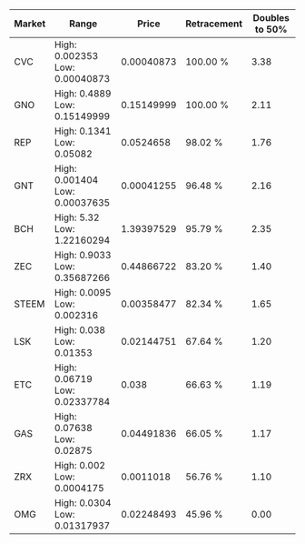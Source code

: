 | Market | Range | Price| Retracement | Doubles to 50% |
| --- | --- | --- | --- | --- |
| CVC | High: 0.002353<br />Low: 0.00040873 | 0.00040873 | 100.00 % | 3.38 |
| GNO | High: 0.4889<br />Low: 0.15149999 | 0.15149999 | 100.00 % | 2.11 |
| REP | High: 0.1341<br />Low: 0.05082 | 0.0524658 | 98.02 % | 1.76 |
| GNT | High: 0.001404<br />Low: 0.00037635 | 0.00041255 | 96.48 % | 2.16 |
| BCH | High: 5.32<br />Low: 1.22160294 | 1.39397529 | 95.79 % | 2.35 |
| ZEC | High: 0.9033<br />Low: 0.35687266 | 0.44866722 | 83.20 % | 1.40 |
| STEEM | High: 0.0095<br />Low: 0.002316 | 0.00358477 | 82.34 % | 1.65 |
| LSK | High: 0.038<br />Low: 0.01353 | 0.02144751 | 67.64 % | 1.20 |
| ETC | High: 0.06719<br />Low: 0.02337784 | 0.038 | 66.63 % | 1.19 |
| GAS | High: 0.07638<br />Low: 0.02875 | 0.04491836 | 66.05 % | 1.17 |
| ZRX | High: 0.002<br />Low: 0.0004175 | 0.0011018 | 56.76 % | 1.10 |
| OMG | High: 0.0304<br />Low: 0.01317937 | 0.02248493 | 45.96 % | 0.00 |
